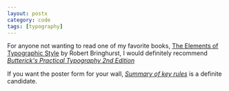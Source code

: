 ```yaml
---
layout: postx
category: code
tags: [typography]
---
```


For anyone not wanting to read one of my favorite books, [The Elements of Typographic 
Style](https://www.amazon.com/Elements-Typographic-Style-Version-Anniversary/dp/0881792128) by Robert Bringhurst, I 
would definitely recommend [_Butterick's Practical Typography 2nd Edition_](https://practicaltypography.com/)

If you want the poster form for your wall, [_Summary of key rules_](https://practicaltypography.com/summary-of-key-rules.html)
is a definite candidate.
